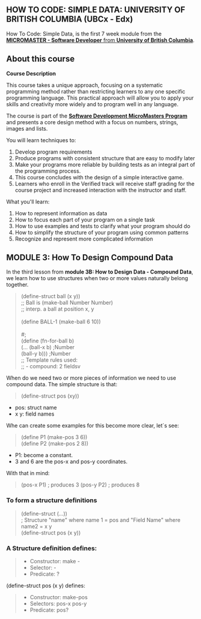 ## HOW TO CODE: SIMPLE DATA: UNIVERSITY OF BRITISH COLUMBIA (UBCx - Edx)

How To Code: Simple Data, is the first 7 week module from the  [**MICROMASTER - Software Developer** from **University of British Columbia**](https://www.edx.org/course/how-code-simple-data-ubcx-htc1x).

## About this course 

**Course Description**

This course takes a unique approach, focusing on a systematic programming method rather than restricting learners to any one specific programming language. This practical approach will allow you to apply your skills and creativity more widely and to program well in any language.

The course is part of the [**Software Development MicroMasters Program**](https://www.edx.org/micromasters/software-development) and presents a core design method with a focus on numbers, strings, images and lists.

You will learn techniques to:

1. Develop program requirements
2. Produce programs with consistent structure that are easy to modify later
3. Make your programs more reliable by building tests as an integral part of the programming process.
4. This course concludes with the design of a simple interactive game.
5. Learners who enroll in the Verified track will receive staff grading for the course project and increased interaction with the instructor and staff.

What you'll learn:
1. How to represent information as data
2. How to focus each part of your program on a single task
3. How to use examples and tests to clarify what your program should do
4. How to simplify the structure of your program using common patterns
5. Recognize and represent more complicated information

## MODULE 3: How To Design Compound Data

In the third lesson from **module 3B: How to Design Data - Compound Data**, we learn how to use structures when two or more values naturally belong together. 


> (define-struct ball (x y)) <br>
> ;; Ball is (make-ball Number Number) <br>
> ;; interp. a ball at position x, y <br>
> <br>
> (define BALL-1 (make-ball 6 10)) <br>
> <br>
> #; <br>
> (define (fn-for-ball b) <br>
>   (... (ball-x b)     ;Number <br>
>        (ball-y b)))   ;Number <br>
> ;; Template rules used: <br>
> ;;  - compound: 2 fieldsv <br>

When do we need two or more pieces of information we need to use compound data. The simple structure is that:

> (define-struct pos (xy)) <br>

- pos: struct name<br>
- x y: field names<br>

Whe can create some examples for this become more clear, let´s see:

> (define P1 (make-pos 3 6))<br>
> (define P2 (make-pos 2 8))<br>

- P1: become a constant.
- 3 and 6 are the pos-x and pos-y coordinates. 

With that in mind: 

> (pos-x P1) ; produces 3
> (pos-y P2) ; produces 8

### To form a structure definitions

> (define-struct <name1> (<name2>...))<br>
> ; Structure "name" where name 1 = pos  and "Field Name" where name2 = x y <br>
> (define-struct pos (x y)) <br>
  
### A Structure definition defines: 

> - Constructor: make -<structure-name><br>
> - Selector: <structure-name> - <field-name><br>
> - Predicate: <structure-name> ? <br>
 
(define-struct pos (x y) defines:

> - Constructor: make-pos <br>
> - Selectors: pos-x   pos-y <br>
> - Predicate: pos? <br>
  
 
